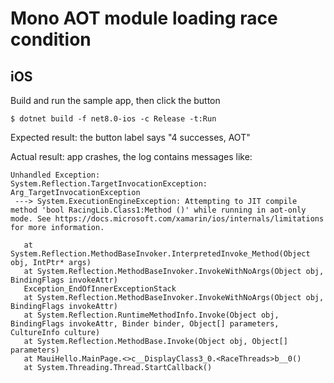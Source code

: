
# Mono AOT module loading race condition

## iOS

Build and run the sample app, then click the button

``` console
$ dotnet build -f net8.0-ios -c Release -t:Run
```

Expected result: the button label says "4 successes, AOT"

Actual result: app crashes, the log contains messages like:

``` console
Unhandled Exception:
System.Reflection.TargetInvocationException: Arg_TargetInvocationException
 ---> System.ExecutionEngineException: Attempting to JIT compile method 'bool RacingLib.Class1:Method ()' while running in aot-only mode. See https://docs.microsoft.com/xamarin/ios/internals/limitations for more information.

   at System.Reflection.MethodBaseInvoker.InterpretedInvoke_Method(Object obj, IntPtr* args)
   at System.Reflection.MethodBaseInvoker.InvokeWithNoArgs(Object obj, BindingFlags invokeAttr)
   Exception_EndOfInnerExceptionStack
   at System.Reflection.MethodBaseInvoker.InvokeWithNoArgs(Object obj, BindingFlags invokeAttr)
   at System.Reflection.RuntimeMethodInfo.Invoke(Object obj, BindingFlags invokeAttr, Binder binder, Object[] parameters, CultureInfo culture)
   at System.Reflection.MethodBase.Invoke(Object obj, Object[] parameters)
   at MauiHello.MainPage.<>c__DisplayClass3_0.<RaceThreads>b__0()
   at System.Threading.Thread.StartCallback()
```


